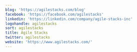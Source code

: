 ```yaml
---
blog: 'https://agilestacks.com/blog'
facebook: 'https://facebook.com/agilestacks'
linkedin: 'https://linkedin.com/company/agile-stacks-inc'
logohandle: agilestacks
sort: agilestacks
title: Agile Stacks
twitter: agilestacks
website: 'https://www.agilestacks.com/'
---
```

